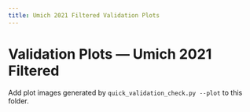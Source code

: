 ```yaml
---
title: Umich 2021 Filtered Validation Plots
---
```


# Validation Plots — Umich 2021 Filtered

Add plot images generated by `quick_validation_check.py --plot` to this folder.
